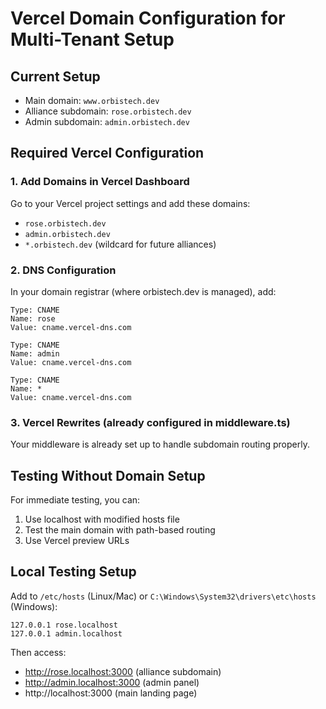 # Vercel Domain Configuration for Multi-Tenant Setup

## Current Setup
- Main domain: `www.orbistech.dev`
- Alliance subdomain: `rose.orbistech.dev`
- Admin subdomain: `admin.orbistech.dev`

## Required Vercel Configuration

### 1. Add Domains in Vercel Dashboard
Go to your Vercel project settings and add these domains:
- `rose.orbistech.dev`
- `admin.orbistech.dev`
- `*.orbistech.dev` (wildcard for future alliances)

### 2. DNS Configuration
In your domain registrar (where orbistech.dev is managed), add:
```
Type: CNAME
Name: rose
Value: cname.vercel-dns.com

Type: CNAME
Name: admin
Value: cname.vercel-dns.com

Type: CNAME
Name: *
Value: cname.vercel-dns.com
```

### 3. Vercel Rewrites (already configured in middleware.ts)
Your middleware is already set up to handle subdomain routing properly.

## Testing Without Domain Setup

For immediate testing, you can:
1. Use localhost with modified hosts file
2. Test the main domain with path-based routing
3. Use Vercel preview URLs

## Local Testing Setup
Add to `/etc/hosts` (Linux/Mac) or `C:\Windows\System32\drivers\etc\hosts` (Windows):
```
127.0.0.1 rose.localhost
127.0.0.1 admin.localhost
```

Then access:
- http://rose.localhost:3000 (alliance subdomain)
- http://admin.localhost:3000 (admin panel)
- http://localhost:3000 (main landing page)